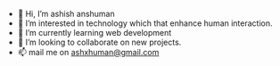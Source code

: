 - 👋 Hi, I’m ashish anshuman
- 👀 I’m interested in technology which that enhance human interaction.
- 🌱 I’m currently learning web development
- 💞️ I’m looking to collaborate on new projects.
- 📫 mail me on ashxhuman@gmail.com

<!---
ashxhuman/ashxhuman is a ✨ special ✨ repository because its `README.md` (this file) appears on your GitHub profile.
You can click the Preview link to take a look at your changes.
--->
